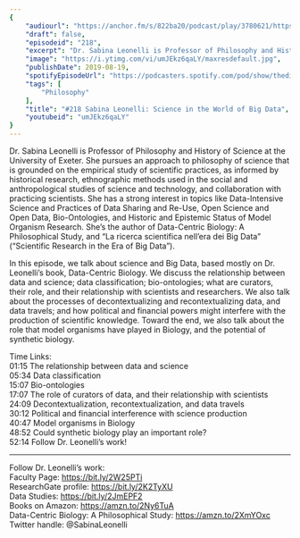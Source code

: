 ```yaml
---
{
	"audiourl": "https://anchor.fm/s/822ba20/podcast/play/3780621/https%3A%2F%2Fd3ctxlq1ktw2nl.cloudfront.net%2Fproduction%2F2019-6-6%2F18281582-44100-2-3dabb8785d4.m4a",
	"draft": false,
	"episodeid": "218",
	"excerpt": "Dr. Sabina Leonelli is Professor of Philosophy and History of Science at the University of Exeter. She pursues an approach to philosophy of science that is grounded on the empirical study of scientific practices, as informed by historical research, ethnographic methods used in the social and anthropological studies of science and technology, and collaboration with practicing scientists. She has a strong interest in topics like Data-Intensive Science and Practices of Data Sharing and Re-Use, Open Science and Open Data, Bio-Ontologies, and Historic and Epistemic Status of Model Organism Research. She’s the author of Data-Centric Biology: A Philosophical Study, and “La ricerca scientifica nell’era dei Big Data” (“Scientific Research in the Era of Big Data”).",
	"image": "https://i.ytimg.com/vi/umJEkz6qaLY/maxresdefault.jpg",
	"publishDate": 2019-08-19,
	"spotifyEpisodeUrl": "https://podcasters.spotify.com/pod/show/thedissenter/episodes/218-Sabina-Leonelli-Science-In-The-World-of-Big-Data-e4hsid",
	"tags": [
		"Philosophy"
	],
	"title": "#218 Sabina Leonelli: Science in the World of Big Data",
	"youtubeid": "umJEkz6qaLY"
}
---
```

Dr. Sabina Leonelli is Professor of Philosophy and History of Science at the University of Exeter. She pursues an approach to philosophy of science that is grounded on the empirical study of scientific practices, as informed by historical research, ethnographic methods used in the social and anthropological studies of science and technology, and collaboration with practicing scientists. She has a strong interest in topics like Data-Intensive Science and Practices of Data Sharing and Re-Use, Open Science and Open Data, Bio-Ontologies, and Historic and Epistemic Status of Model Organism Research. She’s the author of Data-Centric Biology: A Philosophical Study, and “La ricerca scientifica nell’era dei Big Data” (“Scientific Research in the Era of Big Data”).

In this episode, we talk about science and Big Data, based mostly on Dr. Leonelli’s book, Data-Centric Biology. We discuss the relationship between data and science; data classification; bio-ontologies; what are curators, their role, and their relationship with scientists and researchers. We also talk about the processes of decontextualizing and recontextualizing data, and data travels; and how political and financial powers might interfere with the production of scientific knowledge. Toward the end, we also talk about the role that model organisms have played in Biology, and the potential of synthetic biology.

Time Links:  
<time>01:15</time> The relationship between data and science  
<time>05:34</time> Data classification  
<time>15:07</time> Bio-ontologies                               
<time>17:07</time> The role of curators of data, and their relationship with scientists  
<time>24:09</time> Decontextualization, recontextualization, and data travels  
<time>30:12</time> Political and financial interference with science production  
<time>40:47</time> Model organisms in Biology  
<time>48:52</time> Could synthetic biology play an important role?  
<time>52:14</time> Follow Dr. Leonelli’s work!

---

Follow Dr. Leonelli’s work:  
Faculty Page: https://bit.ly/2W25PTi  
ResearchGate profile: https://bit.ly/2K2TyXU  
Data Studies: https://bit.ly/2JmEPF2  
Books on Amazon: https://amzn.to/2Ny6TuA  
Data-Centric Biology: A Philosophical Study: https://amzn.to/2XmYOxc  
Twitter handle: @SabinaLeonelli
